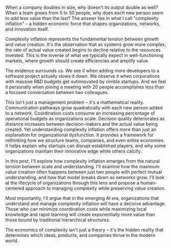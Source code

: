 When a company doubles in size, why doesn't its output double as well? When a team grows from 5 to 50 people, why does each new person seem to add less value than the last? The answer lies in what I call "complexity inflation" – a hidden economic force that shapes organizations, networks, and innovation itself.

Complexity inflation represents the fundamental tension between growth and value creation. It's the observation that as systems grow more complex, the rate of actual value created begins to decline relative to the resources invested. This is the inverse of what we typically expect in well-functioning markets, where growth should create efficiencies and amplify value.

The evidence surrounds us. We see it when adding more developers to a software project actually slows it down. We observe it when corporations with massive R&D budgets get outinnovated by nimble startups. And we feel it personally when joining a meeting with 20 people accomplishes less than a focused conversation between two colleagues.

This isn't just a management problem – it's a mathematical reality. Communication pathways grow quadratically with each new person added to a network. Coordination costs consume an increasing percentage of operational budgets as organizations scale. Decision quality deteriorates as distance increases between decision-makers and the actual value being created.
Yet understanding complexity inflation offers more than just an explanation for organizational dysfunction. It provides a framework for rethinking how we structure teams, companies, and even entire economies. It helps explain why startups can disrupt established players, and why some organizations maintain their innovative edge while others calcify.

In this post, I'll explore how complexity inflation emerges from the natural tension between scale and understanding. I'll examine how the maximum value creation often happens between just two people with perfect mutual understanding, and how that model breaks down as networks grow. I'll look at the lifecycle of organizations through this lens and propose a human-centered approach to managing complexity while preserving value creation.

Most importantly, I'll argue that in the emerging AI era, organizations that understand and manage complexity inflation will have a decisive advantage. Those who can minimize coordination costs while maximizing local knowledge and rapid learning will create exponentially more value than those bound by traditional hierarchical structures.

The economics of complexity isn't just a theory – it's the hidden reality that determines which ideas, products, and companies thrive in the modern world. 